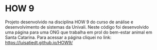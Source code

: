 # HOW 9
Projeto desenvolvido na disciplina HOW 9 do curso de análise e desenvolvimento de sistemas da Univali. Neste código foi desenvolvido uma página para uma ONG que trabalha em prol do bem-estar animal em Santa Catarina.
Para acessar a página cliquei no link: https://luisatiedt.github.io/HOW9/
